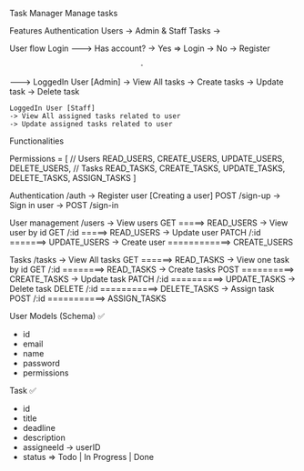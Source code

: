 Task Manager
Manage tasks

Features
Authentication
Users -> Admin & Staff
Tasks ->

User flow
Login
---> Has account? -> Yes => Login
                  -> No -> Register

                                    -

---> LoggedIn User [Admin]
    -> View All tasks
    -> Create tasks
    -> Update task
    -> Delete task

    LoggedIn User [Staff]
    -> View All assigned tasks related to user
    -> Update assigned tasks related to user

Functionalities

Permissions = [
    // Users
    READ_USERS,
    CREATE_USERS,
    UPDATE_USERS,
    DELETE_USERS,
    // Tasks
    READ_TASKS,
    CREATE_TASKS,
    UPDATE_TASKS,
    DELETE_TASKS,
    ASSIGN_TASKS
]

Authentication /auth
-> Register user [Creating a user] POST /sign-up
-> Sign in user -> POST /sign-in

User management /users
-> View users GET =====> READ_USERS
-> View user by id GET /:id =====> READ_USERS
-> Update user PATCH /:id =======> UPDATE_USERS
-> Create user ============> CREATE_USERS

Tasks /tasks
-> View All tasks GET ======> READ_TASKS
-> View one task by id GET /:id ========> READ_TASKS
-> Create tasks POST ==========> CREATE_TASKS
-> Update task PATCH /:id ==========> UPDATE_TASKS
-> Delete task DELETE /:id ===========> DELETE_TASKS
-> Assign task POST /:id ===========> ASSIGN_TASKS

User Models (Schema) ✅
-  id
-  email
-  name
-  password
-  permissions

Task ✅
- id
- title
- deadline
- description
- assigneeId -> userID
- status => Todo | In Progress | Done
